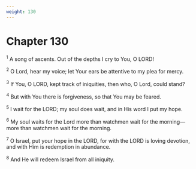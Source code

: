 ```yaml
---
weight: 130
---
```


# Chapter 130

<sup>1</sup> A song of ascents. Out of the depths I cry to You, O LORD! 

<sup>2</sup> O Lord, hear my voice; let Your ears be attentive to my plea for mercy. 

<sup>3</sup> If You, O LORD, kept track of iniquities, then who, O Lord, could stand? 

<sup>4</sup> But with You there is forgiveness, so that You may be feared. 

<sup>5</sup> I wait for the LORD; my soul does wait, and in His word I put my hope. 

<sup>6</sup> My soul waits for the Lord more than watchmen wait for the morning— more than watchmen wait for the morning. 

<sup>7</sup> O Israel, put your hope in the LORD, for with the LORD is loving devotion, and with Him is redemption in abundance. 

<sup>8</sup> And He will redeem Israel from all iniquity. 


